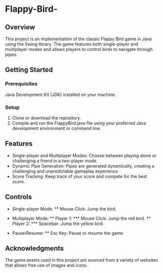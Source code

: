 # Flappy-Bird-
## Overview
This project is an implementation of the classic Flappy Bird game in Java using the Swing library. The game features both single-player and multiplayer modes and allows players to control birds to navigate through pipes.

## Getting Started
### Prerequisites
Java Development Kit (JDK) installed on your machine.

### Setup
1. Clone or download the repository.
2. Compile and run the FlappyBird.java file using your preferred Java development environment or command line.

## Features
* Single-player and Multiplayer Modes: Choose between playing alone or challenging a friend in a two-player mode.
* Dynamic Pipe Generation: Pipes are generated dynamically, creating a challenging and unpredictable gameplay experience.
* Score Tracking: Keep track of your score and compete for the best score.

## Controls
* Single-player Mode:
** Mouse Click: Jump the bird.

* Multiplayer Mode:
** Player 1:
*** Mouse Click: Jump the red bird.
** Player 2:
*** Spacebar: Jump the yellow bird.

* Pause/Resume:
** Esc Key: Pause or resume the game.

## Acknowledgments
The game assets used in this project are sourced from a variety of websites that allows free use of images and icons.
